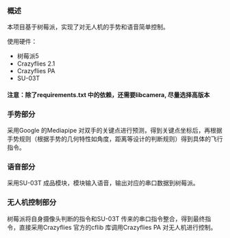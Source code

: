 ### 概述
本项目基于树莓派，实现了对无人机的手势和语音简单控制。

使用硬件：
* 树莓派5
* Crazyflies 2.1
* Crazyflies PA
* SU-03T

#### 注意：除了requirements.txt 中的依赖，还需要libcamera, 尽量选择高版本

### 手势部分
采用Google 的Mediapipe 对双手的关键点进行预测，得到关键点坐标后，再根据手势规则（根据手势的几何特性如角度，距离等设计的判断规则）得到具体的飞行指令。

### 语音部分
采用SU-03T 成品模块，模块输入语音，输出对应的串口数据到树莓派。

### 无人机控制部分
树莓派将自身摄像头判断的指令和SU-03T 传来的串口指令整合，得到最终指令，直接采用Crazyflies 官方的cflib 库调用Crazyflies PA 对无人机进行控制。
